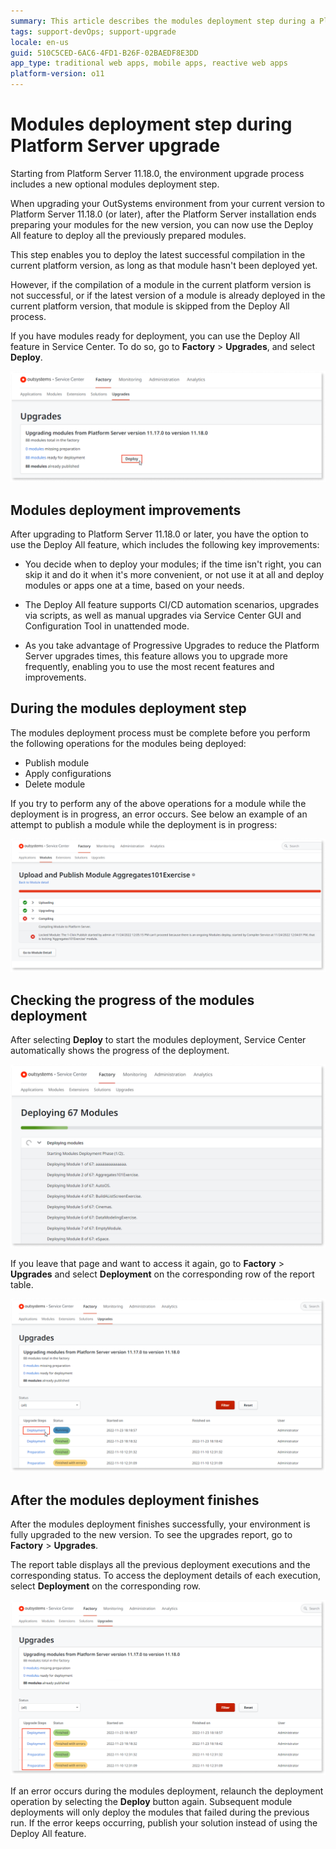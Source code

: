 ```yaml
---
summary: This article describes the modules deployment step during a Platform Server upgrade.
tags: support-devOps; support-upgrade
locale: en-us
guid: 510C5CED-6AC6-4FD1-B26F-02BAEDF8E3DD
app_type: traditional web apps, mobile apps, reactive web apps
platform-version: o11
---
```


# Modules deployment step during Platform Server upgrade

Starting from Platform Server 11.18.0, the environment upgrade process includes a new optional modules deployment step.

When upgrading your OutSystems environment from your current version to Platform Server 11.18.0 (or later), after the Platform Server installation ends preparing your modules for the new version, you can now use the Deploy All feature to deploy all the previously prepared modules.

This step enables you to deploy the latest successful compilation in the current platform version, as long as that module hasn't been deployed yet.

However, if the compilation of a module in the current platform version is not successful, or if the latest version of a module is already deployed in the current platform version, that module is skipped from the Deploy All process.

If you have modules ready for deployment, you can use the Deploy All feature in Service Center. To do so, go to **Factory** > **Upgrades**, and select **Deploy**.

![Selecting the **Deploy** operation in Upgrades page of Service Center](images/deploy-sc.png)


## Modules deployment improvements

After upgrading to Platform Server 11.18.0 or later, you have the option to  use the Deploy All feature, which includes the following key improvements:

* You decide when to deploy your modules; if the time isn't right, you can skip it and do it when it's more convenient, or not  use it at all and deploy modules or apps one at a time, based on your  needs.

* The Deploy All feature supports CI/CD automation scenarios, upgrades via scripts, as well as manual upgrades via Service Center GUI and Configuration Tool in unattended mode.

* As you take advantage of Progressive Upgrades to reduce the Platform Server upgrades times, this feature allows you to upgrade more frequently, enabling you to use the most recent features and improvements.


## During the modules deployment step

The  modules deployment process must be complete before you perform the following operations for the modules being deployed:

* Publish module
* Apply configurations
* Delete module

If you try to perform any of the above operations for a module while the deployment is in progress, an error occurs. See below an example of an attempt to publish a module while the deployment is in progress: 

![Error shown in the Modules page of Service Center](images/error-deploy-sc.png)


## Checking the progress of the modules deployment

After selecting **Deploy** to start the modules deployment, Service Center automatically shows the progress of the deployment. 

![Deployment progress details](images/deploy-progress-sc.png)

If you leave that page and want to access it again, go to **Factory** > **Upgrades** and select **Deployment** on the corresponding row of the report table.

![Select Deployment details](images/select-deploy-details-sc.png)


## After the modules deployment finishes

After the modules deployment finishes successfully, your environment is fully upgraded to the new version. To see the upgrades report, go to **Factory** > **Upgrades**. 

The report table displays all the previous deployment executions and the corresponding status. To access the deployment details of each execution, select **Deployment** on the corresponding row.

![Deployment finished details](images/select-deploy-finished-sc.png)

If an error occurs during the modules deployment, relaunch the deployment operation by selecting the **Deploy** button again. Subsequent module deployments will only deploy the modules that failed during the previous run. If the error keeps occurring, publish your solution instead of using the Deploy All feature.



